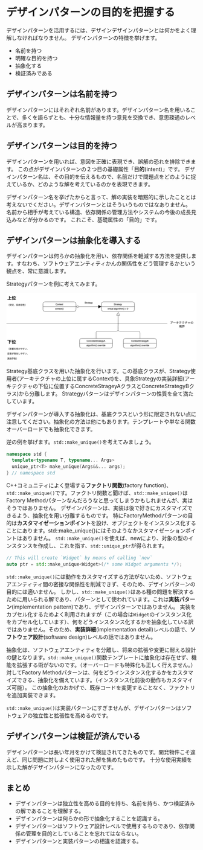 # デザインパターンの目的を把握する

デザインパターンを活用するには、デザインデザインパターンとは何かをよく理解しなければなりません。
デザインパターンの特徴を挙げます。
- 名前を持つ
- 明確な目的を持つ
- 抽象化する
- 検証済みである

## デザインパターンは名前を持つ
デザインパターンにはそれぞれ名前があります。デザインパターン名を用いることで、多くを語らずとも、十分な情報量を持つ意見を交換でき、意思疎通のレベルが高まります。

## デザインパターンは目的を持つ
デザインパターンを用いれば、意図を正確に表現でき、誤解の恐れを排除できます。
この点がデザインパターンの２つ目の基礎属性「**目的**(intent)」です。
デザインパターン名は、その目的を伝えるもので、名前だけで問題点をどのように捉えているか、どのような解を考えているのかを表現できます。

デザインパターン名を挙げたからと言って、解の実装を暗黙的に示したこととは考えないでください。デザインパターンとはそういうものではなありません。
名前から相手が考えている構造、依存関係の管理方法やシステムの今後の成長見込みなどが分かるのです。
これこそ、基礎属性の「目的」です。

## デザインパターンは抽象化を導入する
デザインパターンは何らかの抽象化を用い、依存関係を軽減する方法を提供します。すなわち、ソフトウェアエンティティかんの関係性をどう管理するかという観点を、常に意識します。

Strategyパターンを例に考えてみます。

![](/ch3/guid11/strategy.drawio.png)

Strategy基底クラスを用いた抽象化を行います。この基底クラスが、Strategy使用者(アーキテクチャの上位に属するContext)を、具象Strategyの実装詳細(アーキテクチャの下位に位置するConcreteStrageyAクラスとConcreteStrategyBクラス)から分離します。
Strategyパターンはデザインパターンの性質を全て満たしています。

デザインパターンが導入する抽象化は、基底クラスという形に限定されない点に注意してください。抽象化の方法は他にもあります。テンプレートや単なる関数オーバーロードでも抽象化できます。

逆の例を挙げます。`std::make_unique()`を考えてみましょう。
```C++
namespace std {
  template<typename T, typename... Args>
  unique_ptr<T> make_unique(Args&&... args);
} // namespace std
```
C++コミュニティによく登場する**ファクトリ関数**(factory function)、`std::make_unique()`です。ファクトリ関数と聞けば、`std::make_unique()`はFactory Methodパターンなんだろうなと思ってしまうかもしれませんが、実はそうではありません。
デザインパターンは、実装は後で好きにカスタマイズできるよう、抽象化を用い分離するものです。
特にFactoryMethodパターンの目的は**カスタマイゼーションポイント**を設け、オブジェクトをインスタンス化することにあります。std::make_unique()にはそのようなかスタマイゼーションポイントはありません。
`std::make_unique()`を使えば、newにより、対象の型のインスタンスを作成し、これを指す、`std::unique_ptr`が得られます。
```C++
// This will create `Widget` by means of calling `new`
auto ptr = std::make_unique<Widget>(/* some Widget arguments */);
```

`std::make_unique()`には動作をカスタマイズする方法がないため、ソフトウェアエンティティ間の密接な関係性を削減できず、そのため、デザインパターンの目的には適いません。
しかし、`std::make_unique()`はある種の問題を解決するために用いられる解であり、パターンとして使われています。これは**実装パターン**(implementation pattern)であり、デザインパターンではありません。
実装をカプセル化するためよく利用されますが（この場合は`Widget`のインスタンス化をカプセル化しています）、何をどうインスタンス化するかを抽象化している訳ではありません。そのため、**実装詳細**(implementation detail)レベルの話で、**ソフトウェア設計**(software design)レベルの話ではありません。

抽象化は、ソフトウェアエンティティを分離し、将来の拡張や変更に耐える設計の鍵となります。`std::make_unique()`関数テンプレートに抽象化は存在せず、機能を拡張する術がないのです。（オーバーロードも特殊化も正しく行えません。）
対してFactory Methodパターンは、何をどうインスタンス化するかをカスタマイズできる、抽象化を備えています。（インスタンス化前後の動作もカスタマイズ可能）。
この抽象化のおかげで、既存コードを変更することなく、ファクトリを追加実装できます。

`std::make_unique()`は実装パターンにすぎませんが、デザインパターンはソフトウェアの独立性と拡張性を高めるのです。

## デザインパターンは検証が済んでいる
デザインパターンは長い年月をかけて検証されてきたものです。開発物件こそ違えど、同じ問題に対しよく使用された解を集めたものです。
十分な使用実績を示した解がデザインパターンになったのです。

## まとめ
- デザインパターンは独立性を高める目的を持ち、名前を持ち、かつ検証済みの解であることを理解する。
- デザインパターンは何らかの形で抽象化することを認識する。
- デザインパターンはソフトウェア設計レベルで使用するものであり、依存関係の管理を目的としていることを忘れてはならない。
- デザインパターンと実装パターンの相違を認識する。
